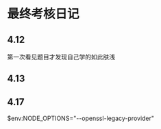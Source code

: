 # 最终考核日记

## 4.12

第一次看见题目才发现自己学的如此肤浅

## 4.13



## 4.17

$env:NODE_OPTIONS="--openssl-legacy-provider"
